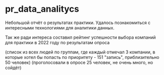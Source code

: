 # pr_data_analitycs

Небольшой отчёт о результатах практики. Удалось познакомиться с интересными технологиями для аналитики данных.

Так же ради интереса составил рейтинг успешности выбора компаний для практики в 2022 году по результатам опроса 

(список из всех людей по группам, где каждый отмечал 3 компании, в которые хотел бы попасть по приоритету - 151 "запись", приблизительно 50 человек)
(проголосовали в опросе 25 человек, не очень много, но сойдёт)
